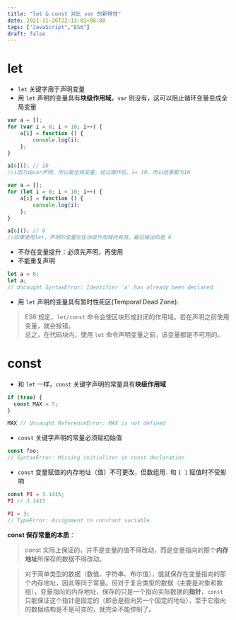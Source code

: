 ```yaml
---
title: "let & const 对比 var 的新特性"
date: 2021-11-26T22:13:01+08:00
tags: ["JavaScript","ES6"]
draft: false
---
```

# let
- `let` 关键字用于声明变量
- 用 `let` 声明的变量具有**块级作用域**，`var` 则没有，这可以阻止循环变量变成全局变量
```js
var a = [];
for (var i = 0; i < 10; i++) {
    a[i] = function () {
        console.log(i);
    };
}

a[6](); // 10
//i因为由var声明，所以是全局变量，经过循环后，i= 10，所以结果都为10
```
```js
var a = [];
for (let i = 0; i < 10; i++) {
    a[i] = function () {
        console.log(i);
    };
}

a[6](); // 6
//如果使用let，声明的变量仅在块级作用域内有效，最后输出的是 6
```
    
- 不存在变量提升：必须先声明，再使用
- 不能重复声明
```js
let a = 0;
let a;
// Uncaught SyntaxError: Identifier 'a' has already been declared
```
- 用 `let` 声明的变量具有暂时性死区(Temporal Dead Zone):
> ES6 规定，`let/const` 命令会使区块形成封闭的作用域。若在声明之前使用变量，就会报错。  
> 总之，在代码块内，使用 `let` 命令声明变量之前，该变量都是不可用的。

# const
- 和 `let` 一样，`const` 关键字声明的常量具有**块级作用域**
```js
if (true) {
  const MAX = 5;
}

MAX // Uncaught ReferenceError: MAX is not defined
```

- `const` 关键字声明的常量必须赋初始值
```js
const foo;
// SyntaxError: Missing initializer in const declaration
```

- `const` 变量赋值的内存地址（值）不可更改，但数组用`.` 和 `[ ]` 赋值时不受影响
``` js
const PI = 3.1415;
PI // 3.1415

PI = 3;
// TypeError: Assignment to constant variable.
```

**const 保存常量的本质**：
> const 实际上保证的，并不是变量的值不得改动，而是变量指向的那个**内存地址**所保存的数据不得改动。  

> 对于简单类型的数据（数值、字符串、布尔值），值就保存在变量指向的那个内存地址，因此等同于常量。但对于复合类型的数据（主要是对象和数组），变量指向的内存地址，保存的只是一个指向实际数据的**指针**，`const` 只能保证这个指针是固定的（即总是指向另一个固定的地址），至于它指向的数据结构是不是可变的，就完全不能控制了。  
